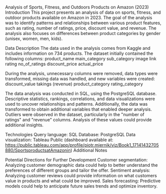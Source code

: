 Analysis of Sports, Fitness, and Outdoors Products on Amazon (2023)
Introduction
This project presents an analysis of data on sports, fitness, and outdoor products available on Amazon in 2023. The goal of the analysis was to identify patterns and relationships between various product features, such as rating, number of ratings, price, discount value, and revenue. The analysis also focuses on differences between product categories by gender (unisex, women, men, kids).

Data Description
The data used in the analysis comes from Kaggle and includes information on 734 products. The dataset initially contained the following columns:
product_name
main_category
sub_category
image
link
rating
no_of_ratings
discount_price
actual_price

During the analysis, unnecessary columns were removed, data types were transformed, missing data was handled, and new variables were created:
discount_value
takings (revenue)
product_category
rating_category

The data analysis was conducted in SQL, using the PostgreSQL database. Descriptive statistics, rankings, correlations, and data visualizations were used to uncover relationships and patterns. Additionally, the data was transformed to obtain additional variables that enabled deeper analysis. Outliers were observed in the dataset, particularly in the "number of ratings" and "revenue" columns. Analysis of these values could provide additional insights.

Technologies
Query language: SQL
Database: PostgreSQL
Data visualization: Tableau Public (dashboard available at: https://public.tableau.com/app/profile/piotr.miernik/viz/Book1_17141432705880/SportsproductsatAmazonin)
Additional Notes

Potential Directions for Further Development
Customer segmentation: Analyzing customer demographic data could help to better understand the preferences of different groups and tailor the offer.
Sentiment analysis: Analyzing customer reviews could provide information on what customers value in products and what could be improved.
Sales forecasting: Predictive models could help to anticipate future sales trends and optimize inventory.
